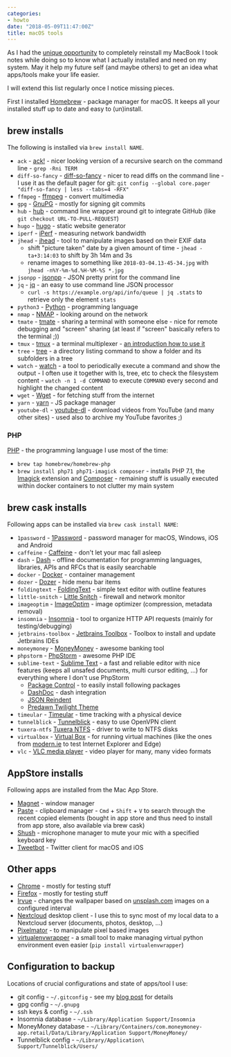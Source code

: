 ```yaml
---
categories:
- howto
date: "2018-05-09T11:47:00Z"
title: macOS tools
---
```


As I had the [unique opportunity](https://twitter.com/MorrisJobke/status/968878528660955137) to completely reinstall my MacBook I took notes while doing so to know what I actually installed and need on my system. May it help my future self (and maybe others) to get an idea what apps/tools make your life easier.

I will extend this list regularly once I notice missing pieces.

First I installed [Homebrew](https://brew.sh) - package manager for macOS. It keeps all your installed stuff up to date and easy to (un)install.

## brew installs

The following is installed via `brew install NAME`.

* `ack` - [ack!](https://beyondgrep.com) - nicer looking version of a recursive search on the command line - `grep -Rni TERM`
* `diff-so-fancy` - [diff-so-fancy](https://github.com/so-fancy/diff-so-fancy) - nicer to read diffs on the command line - I use it as the default pager for git: `git config --global core.pager "diff-so-fancy | less --tabs=4 -RFX"`
* `ffmpeg` - [ffmpeg](https://ffmpeg.org) - convert multimedia
* `gpg` - [GnuPG](https://gnupg.org) - mostly for signing git commits
* `hub` - [hub](https://hub.github.com) - command line wrapper around git to integrate GitHub (like `git checkout URL-TO-PULL-REQUEST`)
* `hugo` - [hugo](https://gohugo.io) - static website generator
* `iperf` - [iPerf](https://iperf.fr) - measuring network bandwidth
* `jhead` - [jhead](http://www.sentex.net/~mwandel/jhead/) - tool to manipulate images based on their EXIF data
	* shift "picture taken" date by a given amount of time - `jhead -ta+3:14:03` to shift by 3h 14m and 3s
	* rename images to something like `2018-03-04.13-45-34.jpg` with `jhead -n%Y-%m-%d.%H-%M-%S *.jpg`
* `jsonpp` - [jsonpp](https://github.com/jmhodges/jsonpp) - JSON pretty print for the command line
* `jq` - [jq](https://stedolan.github.io/jq/) - an easy to use command line JSON processor
	* `curl -s https://example.org/api/info/queue | jq .stats` to retrieve only the element `stats`
* `python3` - [Python](https://www.python.org) - programming language
* `nmap` - [NMAP](https://nmap.org) - looking around on the network
* `tmate` - [tmate](https://tmate.io) - sharing a terminal with someone else - nice for remote debugging and "screen" sharing (at least if "screen" basically refers to the terminal ;))
* `tmux` - [tmux](http://tmux.github.io/) - a terminal multiplexer - [an introduction how to use it](http://www.hamvocke.com/blog/a-quick-and-easy-guide-to-tmux/)
* `tree` - [tree](http://mama.indstate.edu/users/ice/tree/) - a directory listing command to show a folder and its subfolders in a tree
* `watch` - [watch](https://linux.die.net/man/1/watch) - a tool to periodically execute a command and show the output - I often use it together with ls, tree, etc to check the filesystem content - `watch -n 1 -d COMMAND` to execute `COMMAND` every second and highlight the changed content
* `wget` - [Wget](https://www.gnu.org/software/wget/) - for fetching stuff from the internet
* `yarn` - [yarn](https://yarnpkg.com/lang/en/) - JS package manager
* `youtube-dl` - [youtube-dl](http://rg3.github.io/youtube-dl/) - download videos from YouTube (and many other sites) - used also to archive my YouTube favorites ;)

### PHP

[PHP](https://secure.php.net) - the programming language I use most of the time:

* `brew tap homebrew/homebrew-php`
* `brew install php71 php71-imagick composer` - installs PHP 7.1, the [Imagick](https://secure.php.net/manual/en/book.imagick.php) extension and [Composer](https://getcomposer.org) - remaining stuff is usually executed within docker containers to not clutter my main system

## brew cask installs

Following apps can be installed via `brew cask install NAME`:

* `1password` - [1Password](https://1password.com) - password manager for macOS, Windows, iOS and Android
* `caffeine` - [Caffeine](http://lightheadsw.com/caffeine/) - don't let your mac fall asleep
* `dash` - [Dash](https://kapeli.com/dash) - offline documentation for programming languages, libraries, APIs and RFCs that is easily searchable
* `docker` - [Docker](https://www.docker.com) - container management
* `dozer` - [Dozer](https://github.com/Mortennn/Dozer) - hide menu bar items
* `foldingtext` - [FoldingText](http://www.foldingtext.com) - simple text editor with outline features
* `little-snitch` - [Little Snitch](https://obdev.at/products/littlesnitch/index.html) - firewall and network monitor
* `imageoptim` - [ImageOptim](https://imageoptim.com/mac) - image optimizer (compression, metadata removal)
* `insomnia` - [Insomnia](https://insomnia.rest) - tool to organize HTTP API requests (mainly for testing/debugging)
* `jetbrains-toolbox` - [Jetbrains Toolbox](https://www.jetbrains.com/toolbox-app/) - Toolbox to install and update Jetbrains IDEs
* `moneymoney` - [MoneyMoney](https://moneymoney-app.com) - awesome banking tool
* `phpstorm` - [PhpStorm](https://www.jetbrains.com/phpstorm/) - awesome PHP IDE
* `sublime-text` - [Sublime Text](https://www.sublimetext.com) - a fast and reliable editor with nice features (keeps all unsafed documents, multi cursor editing, ...) for everything where I don't use PhpStorm
	* [Package Control](https://packagecontrol.io) - to easily install following packages
	* [DashDoc](https://github.com/farcaller/DashDoc) - dash integration
	* [JSON Reindent](https://github.com/ThomasKliszowski/json_reindent)
	* [Predawn Twilight Theme](https://github.com/jrnewell/predawn-twilight-theme)
* `timeular` - [Timeular](https://timeular.com) - time tracking with a physical device
* `tunnelblick` - [Tunnelblick](https://tunnelblick.net) - easy to use OpenVPN client
* `tuxera-ntfs` [Tuxera NTFS](https://www.tuxera.com/products/tuxera-ntfs-for-mac/) - driver to write to NTFS disks
* `virtualbox` - [Virtual Box](https://www.virtualbox.org) - for running virtual machines (like the ones from [modern.ie](http://modern.ie) to test Internet Explorer and Edge)
* `vlc` - [VLC media player](https://www.videolan.org/vlc/) - video player for many, many video formats

## AppStore installs

Following apps are installed from the Mac App Store.

* [Magnet](http://magnet.crowdcafe.com) - window manager
* [Paste](https://pasteapp.me) - clipboard manager - `Cmd` + `Shift` + `V` to search through the recent copied elements (bought in app store and thus need to install from app store, also available via brew cask)
* [Shush](http://mizage.com/shush/) - microphone manager to mute your mic with a specified keyboard key 
* [Tweetbot](https://tapbots.com/tweetbot/mac/) - Twitter client for macOS and iOS

## Other apps

* [Chrome](https://www.google.de/intl/de/chrome/browser/) - mostly for testing stuff
* [Firefox](https://firefox.com) - mostly for testing stuff
* [Irvue](http://irvue.tumblr.com) - changes the wallpaper based on [unsplash.com](https://unsplash.com) images on a configured interval
* [Nextcloud](https://nextcloud.com) desktop client - I use this to sync most of my local data to a Nextcloud server (documents, photos, desktop, ...)
* [Pixelmator](http://www.pixelmator.com/) - to manipulate pixel based images
* [virtualenvwrapper](https://virtualenvwrapper.readthedocs.io/en/latest/) - a small tool to make managing virtual python environment even easier (`pip install virtualenvwrapper`)

## Configuration to backup

Locations of crucial configurations and state of apps/tool I use:

* git config - `~/.gitconfig` - see my [blog post](http://morrisjobke.de/2018/03/03/git-config/) for details
* gpg config - `~/.gnupg`
* ssh keys & config - `~/.ssh`
* Insomnia database - `~/Library/Application Support/Insomnia`
* MoneyMoney database -  `~/Library/Containers/com.moneymoney-app.retail/Data/Library/Application Support/MoneyMoney/`
* Tunnelblick config - `~/Library/Application\ Support/Tunnelblick/Users/`

